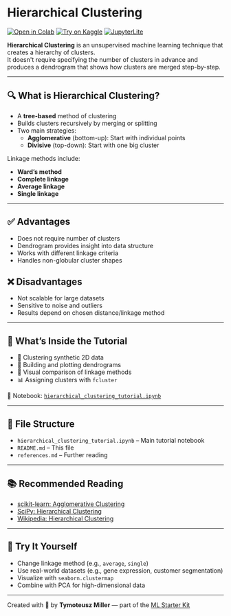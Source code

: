 # Hierarchical Clustering

[![Open in Colab](https://colab.research.google.com/assets/colab-badge.svg)](https://colab.research.google.com/github/TyMill/ml-starter-kit/blob/main/eng/hierarchical_clustering/hierarchical_clustering_tutorial.ipynb)
[![Try on Kaggle](https://img.shields.io/badge/Open%20in-Kaggle-blue)](https://www.kaggle.com/code)
[![JupyterLite](https://img.shields.io/badge/Try%20it-JupyterLite-orange)](https://jupyterlite.github.io/demo)

**Hierarchical Clustering** is an unsupervised machine learning technique that creates a hierarchy of clusters.  
It doesn't require specifying the number of clusters in advance and produces a dendrogram that shows how clusters are merged step-by-step.

---

## 🔍 What is Hierarchical Clustering?

- A **tree-based** method of clustering  
- Builds clusters recursively by merging or splitting  
- Two main strategies:
  - **Agglomerative** (bottom-up): Start with individual points
  - **Divisive** (top-down): Start with one big cluster

Linkage methods include:
- **Ward’s method**
- **Complete linkage**
- **Average linkage**
- **Single linkage**

---

## ✅ Advantages

- Does not require number of clusters  
- Dendrogram provides insight into data structure  
- Works with different linkage criteria  
- Handles non-globular cluster shapes

## ❌ Disadvantages

- Not scalable for large datasets  
- Sensitive to noise and outliers  
- Results depend on chosen distance/linkage method

---

## 🧪 What’s Inside the Tutorial

- 🎯 Clustering synthetic 2D data  
- 🌿 Building and plotting dendrograms  
- 🧠 Visual comparison of linkage methods  
- 📊 Assigning clusters with `fcluster`

📘 Notebook: [`hierarchical_clustering_tutorial.ipynb`](./hierarchical_clustering_tutorial.ipynb)

---

## 📂 File Structure

- `hierarchical_clustering_tutorial.ipynb` – Main tutorial notebook  
- `README.md` – This file  
- `references.md` – Further reading

---

## 📚 Recommended Reading

- [scikit-learn: Agglomerative Clustering](https://scikit-learn.org/stable/modules/generated/sklearn.cluster.AgglomerativeClustering.html)  
- [SciPy: Hierarchical Clustering](https://docs.scipy.org/doc/scipy/reference/cluster.hierarchy.html)  
- [Wikipedia: Hierarchical Clustering](https://en.wikipedia.org/wiki/Hierarchical_clustering)

---

## 🚀 Try It Yourself

- Change linkage method (e.g., `average`, `single`)  
- Use real-world datasets (e.g., gene expression, customer segmentation)  
- Visualize with `seaborn.clustermap`  
- Combine with PCA for high-dimensional data

---

Created with 🧠 by **Tymoteusz Miller** — part of the [ML Starter Kit](https://github.com/TyMill/ml-starter-kit)
